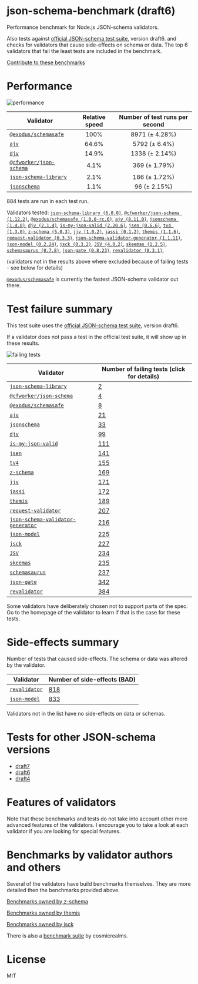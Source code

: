 # json-schema-benchmark (draft6)
Performance benchmark for Node.js JSON-schema validators. 

Also tests against [official JSON-schema test suite](https://github.com/json-schema/JSON-Schema-Test-Suite), version draft6. and checks
for validators that cause side-effects on schema or data. The top 6 validators that fail the least tests are included in the benchmark.

[Contribute to these benchmarks](https://github.com/ebdrup/json-schema-benchmark/blob/master/CONTRIBUTING.md)

# Performance

![performance](https://chart.googleapis.com/chart?chxt=x,y&cht=bhs&chco=76A4FB&chls=2.0&chbh=62,4,1&chs=600x416&chxl=-1:|@exodus&#x2F;schemasafe|ajv|djv|@cfworker&#x2F;json-schema|json-schema-library|jsonschema&chd=t:100,64.6,14.9,4.1,2.1,1.1)

|Validator|Relative speed|Number of test runs per second|
|---------|:------------:|:----------------------------:|
|[`@exodus/schemasafe`](https://github.com/ExodusMovement/schemasafe)|100%|8971 (± 4.28%)|
|[`ajv`](https://ajv.js.org)|64.6%|5792 (± 6.4%)|
|[`djv`](https://github.com/korzio/djv#readme)|14.9%|1338 (± 2.14%)|
|[`@cfworker/json-schema`](https://github.com/cfworker/cfworker/tree/master/packages/json-schema/README.md)|4.1%|369 (± 1.79%)|
|[`json-schema-library`](https://github.com/sagold/json-schema-library)|2.1%|186 (± 1.72%)|
|[`jsonschema`](https://github.com/tdegrunt/jsonschema#readme)|1.1%|96 (± 2.15%)|

884 tests are run in each test run.

Validators tested: [`json-schema-library (6.0.0)`](https://github.com/sagold/json-schema-library), [`@cfworker/json-schema (1.12.2)`](https://github.com/cfworker/cfworker/tree/master/packages/json-schema/README.md), [`@exodus/schemasafe (1.0.0-rc.6)`](https://github.com/ExodusMovement/schemasafe), [`ajv (8.11.0)`](https://ajv.js.org), [`jsonschema (1.4.0)`](https://github.com/tdegrunt/jsonschema#readme), [`djv (2.1.4)`](https://github.com/korzio/djv#readme), [`is-my-json-valid (2.20.6)`](https://github.com/mafintosh/is-my-json-valid#readme), [`jsen (0.6.6)`](https://github.com/bugventure/jsen), [`tv4 (1.3.0)`](https://github.com/geraintluff/tv4), [`z-schema (5.0.3)`](https://github.com/zaggino/z-schema), [`jjv (1.0.2)`](https://github.com/acornejo/jjv), [`jassi (0.1.2)`](https://github.com/iclanzan/jassi), [`themis (1.1.6)`](https://github.com/playlyfe/themis), [`request-validator (0.3.3)`](https://github.com/bugventure/request-validator), [`json-schema-validator-generator (1.1.11)`](https://github.com/danwang/json-schema-validator-generator), [`json-model (0.2.24)`](https://github.com/geraintluff/json-model), [`jsck (0.3.2)`](https://github.com/pandastrike/jsck#readme), [`JSV (4.0.2)`](http://github.com/garycourt/JSV), [`skeemas (1.2.5)`](https://github.com/Prestaul/skeemas#readme), [`schemasaurus (0.7.8)`](https://github.com/AlexeyGrishin/schemasaurus), [`json-gate (0.8.23)`](https://github.com/oferei/json-gate#readme), [`revalidator (0.3.1)`](https://github.com/flatiron/revalidator), 

(validators not in the results above where excluded because of failing tests - see below for details)

[`@exodus/schemasafe`](https://github.com/ExodusMovement/schemasafe) is currently the fastest JSON-schema validator out there.

# Test failure summary

This test suite uses the [official JSON-schema test suite](https://github.com/json-schema/JSON-Schema-Test-Suite), version draft6.

If a validator does not pass a test in the official test suite, it will show up in these results.

![failing tests](https://chart.googleapis.com/chart?chxt=x,y&cht=bhs&chco=76A4FB&chls=2.0&chbh=14,4,1&chs=600x416&chxl=-1:|json-schema-library|@cfworker&#x2F;json-schema|@exodus&#x2F;schemasafe|ajv|jsonschema|djv|is-my-json-valid|jsen|tv4|z-schema|jjv|jassi|themis|request-validator|json-schema-validator-generator|json-model|jsck|JSV|skeemas|schemasaurus|json-gate|revalidator&chd=t:2,4,8,21,33,99,111,141,155,169,171,172,189,207,216,225,227,234,235,237,342,384&chxr=0,0,384&chds=0,384)

|Validator|Number of failing tests (click for details)|
|---------|-----------------------|
|[`json-schema-library`](https://github.com/sagold/json-schema-library)|[2](./draft6reports/json-schema-library.md)|
|[`@cfworker/json-schema`](https://github.com/cfworker/cfworker/tree/master/packages/json-schema/README.md)|[4](./draft6reports/@cfworker&#x2F;json-schema.md)|
|[`@exodus/schemasafe`](https://github.com/ExodusMovement/schemasafe)|[8](./draft6reports/@exodus&#x2F;schemasafe.md)|
|[`ajv`](https://ajv.js.org)|[21](./draft6reports/ajv.md)|
|[`jsonschema`](https://github.com/tdegrunt/jsonschema#readme)|[33](./draft6reports/jsonschema.md)|
|[`djv`](https://github.com/korzio/djv#readme)|[99](./draft6reports/djv.md)|
|[`is-my-json-valid`](https://github.com/mafintosh/is-my-json-valid#readme)|[111](./draft6reports/is-my-json-valid.md)|
|[`jsen`](https://github.com/bugventure/jsen)|[141](./draft6reports/jsen.md)|
|[`tv4`](https://github.com/geraintluff/tv4)|[155](./draft6reports/tv4.md)|
|[`z-schema`](https://github.com/zaggino/z-schema)|[169](./draft6reports/z-schema.md)|
|[`jjv`](https://github.com/acornejo/jjv)|[171](./draft6reports/jjv.md)|
|[`jassi`](https://github.com/iclanzan/jassi)|[172](./draft6reports/jassi.md)|
|[`themis`](https://github.com/playlyfe/themis)|[189](./draft6reports/themis.md)|
|[`request-validator`](https://github.com/bugventure/request-validator)|[207](./draft6reports/request-validator.md)|
|[`json-schema-validator-generator`](https://github.com/danwang/json-schema-validator-generator)|[216](./draft6reports/json-schema-validator-generator.md)|
|[`json-model`](https://github.com/geraintluff/json-model)|[225](./draft6reports/json-model.md)|
|[`jsck`](https://github.com/pandastrike/jsck#readme)|[227](./draft6reports/jsck.md)|
|[`JSV`](http://github.com/garycourt/JSV)|[234](./draft6reports/JSV.md)|
|[`skeemas`](https://github.com/Prestaul/skeemas#readme)|[235](./draft6reports/skeemas.md)|
|[`schemasaurus`](https://github.com/AlexeyGrishin/schemasaurus)|[237](./draft6reports/schemasaurus.md)|
|[`json-gate`](https://github.com/oferei/json-gate#readme)|[342](./draft6reports/json-gate.md)|
|[`revalidator`](https://github.com/flatiron/revalidator)|[384](./draft6reports/revalidator.md)|

Some validators have deliberately chosen not to support parts of the spec. Go to the homepage of the validator to learn if
that is the case for these tests.

# Side-effects summary

Number of tests that caused side-effects. The schema or data was altered by the validator.

|Validator|Number of side-effects (BAD)|
|---------|----------------------------|
|[`revalidator`](https://github.com/flatiron/revalidator)|[818](./draft6reports/revalidator-side-effects.md)|
|[`json-model`](https://github.com/geraintluff/json-model)|[833](./draft6reports/json-model-side-effects.md)|

Validators not in the list have no side-effects on data or schemas.

# Tests for other JSON-schema versions

- [draft7](https://github.com/sagold/json-schema-benchmark)
- [draft6](https://github.com/sagold/json-schema-benchmark/tree/master/draft6)
- [draft4](https://github.com/sagold/json-schema-benchmark/tree/master/draft4)

# Features of validators

Note that these benchmarks and tests do not take into account other more advanced features of the validators. I encourage
you to take a look at each validator if you are looking for special features.

# Benchmarks by validator authors and others

Several of the validators have build benchmarks themselves. They are
more detailed then the benchmarks provided above.

[Benchmarks owned by z-schema](https://rawgit.com/zaggino/z-schema/master/benchmark/results.html)

[Benchmarks owned by themis](https://cdn.rawgit.com/playlyfe/themis/master/benchmark/results.html)

[Benchmarks owned by jsck](https://github.com/pandastrike/jsck/blob/master/doc/benchmarks.md)

There is also a [benchmark suite](https://github.com/Sembiance/cosmicrealms.com/tree/master/sandbox/benchmark-of-node-dot-js-json-validation-modules-part-3)
by cosmicrealms.

# License
MIT

